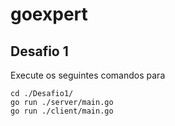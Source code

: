 # goexpert

## Desafio 1

Execute os seguintes comandos para

```
cd ./Desafio1/
go run ./server/main.go
go run ./client/main.go
```

